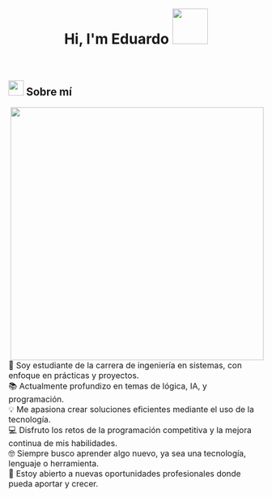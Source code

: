 <h1 align="center"> 
  Hi, I'm Eduardo 
  

  <img src="https://media.giphy.com/media/LrKbFfGC9Z2iQ7Tdz7/giphy.gif" width="70">
</h1>

<br>

<h2><img src="https://cdn-icons-png.flaticon.com/512/2922/2922506.png" width="30"/> Sobre mí</h2>

<div style="overflow: auto;">

  <img align="right" src="https://media.giphy.com/media/f6h7wzsAkdXZThF609/giphy.gif" width="500px" style="margin-left: 20px;">

  <p style="font-size: 16px;">
    🏫 Soy estudiante de la carrera de ingeniería en sistemas, con enfoque en prácticas y proyectos.<br>
    📚 Actualmente profundizo en temas de lógica, IA, y programación.<br>
    💡 Me apasiona crear soluciones eficientes mediante el uso de la tecnología.<br>
    💻 Disfruto los retos de la programación competitiva y la mejora continua de mis habilidades.<br>
    🤓 Siempre busco aprender algo nuevo, ya sea una tecnología, lenguaje o herramienta.<br>
    🤝 Estoy abierto a nuevas oportunidades profesionales donde pueda aportar y crecer.
  </p>

</div>



   
